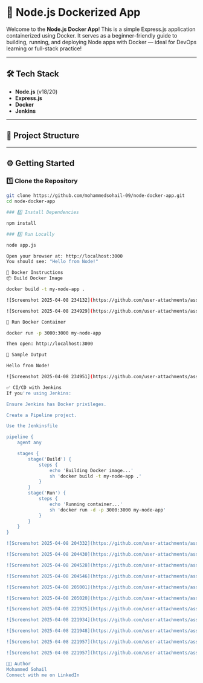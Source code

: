 # 🚀 Node.js Dockerized App

Welcome to the **Node.js Docker App**! This is a simple Express.js application containerized using Docker. It serves as a beginner-friendly guide to building, running, and deploying Node apps with Docker — ideal for DevOps learning or full-stack practice!

---

## 🛠️ Tech Stack

- **Node.js** (v18/20)
- **Express.js**
- **Docker**
- **Jenkins** 

---

## 📁 Project Structure


---

## ⚙️ Getting Started

### 1️⃣ Clone the Repository

```bash
git clone https://github.com/mohammedsohail-09/node-docker-app.git
cd node-docker-app

### 2️⃣ Install Dependencies

npm install

### 3️⃣ Run Locally

node app.js

Open your browser at: http://localhost:3000
You should see: "Hello from Node!"

🐳 Docker Instructions
📦 Build Docker Image

docker build -t my-node-app .

![Screenshot 2025-04-08 234132](https://github.com/user-attachments/assets/95e8f7d5-0824-46f1-b2db-eec2f0289de0)

![Screenshot 2025-04-08 234929](https://github.com/user-attachments/assets/9c0211c6-a176-42ca-a437-56e48375738e)

🚀 Run Docker Container

docker run -p 3000:3000 my-node-app

Then open: http://localhost:3000

🧪 Sample Output

Hello from Node!

![Screenshot 2025-04-08 234951](https://github.com/user-attachments/assets/c00cb525-d9e6-4fc1-bb8c-d51e2a207380)

✅ CI/CD with Jenkins 
If you're using Jenkins:

Ensure Jenkins has Docker privileges.

Create a Pipeline project.

Use the Jenkinsfile

pipeline {
    agent any

    stages {
        stage('Build') {
            steps {
                echo 'Building Docker image...'
                sh 'docker build -t my-node-app .'
            }
        }
        stage('Run') {
            steps {
                echo 'Running container...'
                sh 'docker run -d -p 3000:3000 my-node-app'
            }
        }
    }
}

![Screenshot 2025-04-08 204332](https://github.com/user-attachments/assets/80a47027-fe13-437f-9917-ce7b600371e5)

![Screenshot 2025-04-08 204430](https://github.com/user-attachments/assets/f2a8b8e8-ffb5-44cc-a175-4a92b9ac0ec9)

![Screenshot 2025-04-08 204528](https://github.com/user-attachments/assets/fcccf586-1ed8-4bfb-b4b0-c44e2023d246)

![Screenshot 2025-04-08 204546](https://github.com/user-attachments/assets/10697ce3-2d77-459e-9f13-0d938ed206bb)

![Screenshot 2025-04-08 205001](https://github.com/user-attachments/assets/af52a062-6de4-4eb4-9145-475f3b7cf57b)

![Screenshot 2025-04-08 205020](https://github.com/user-attachments/assets/6e12b7a7-6ed3-45e2-b292-ff608c8ef2bf)

![Screenshot 2025-04-08 221925](https://github.com/user-attachments/assets/f942f444-14a4-4f77-bf46-4b03b77355d9)

![Screenshot 2025-04-08 221934](https://github.com/user-attachments/assets/6b259182-4e5d-446c-af10-0c4603aa2834)

![Screenshot 2025-04-08 221948](https://github.com/user-attachments/assets/540b9384-ac40-4a1c-bc55-ca6685c491a3)

![Screenshot 2025-04-08 221957](https://github.com/user-attachments/assets/14ebb88f-feed-4fb8-9f1a-f2ee37fa0b8e)

![Screenshot 2025-04-08 221957](https://github.com/user-attachments/assets/a74e8f01-862d-45d6-9388-8f29be4a698f)

👨‍💻 Author
Mohammed Sohail
Connect with me on LinkedIn
